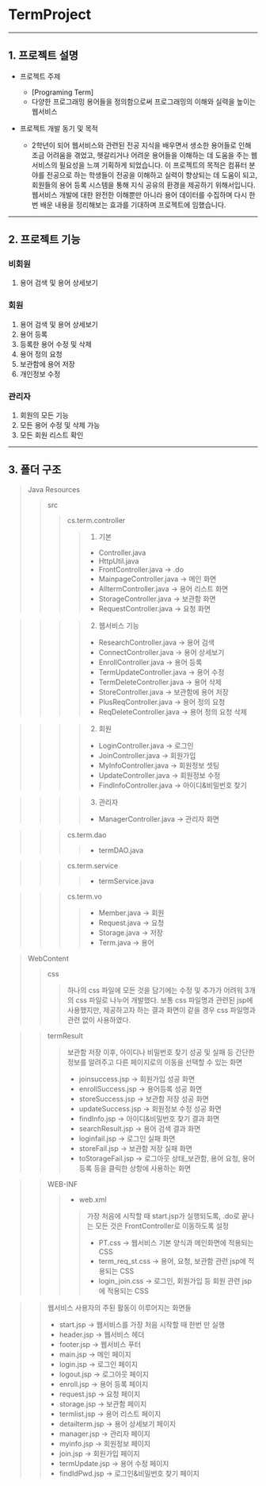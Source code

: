 # TermProject
------------------------------
  ## 1. 프로젝트 설명
  * 프로젝트 주제
    - [Programing Term]
    - 다양한 프로그래밍 용어들을 정의함으로써 프로그래밍의 이해와 실력을 높이는 웹서비스
  
  * 프로젝트 개발 동기 및 목적
    - 2학년이 되어 웹서비스와 관련된 전공 지식을 배우면서 생소한 용어들로 인해 조금 어려움을 겪었고, 헷갈리거나 어려운 용어들을 이해하는 데 도움을 주는 웹서비스의 필요성을 느껴 기획하게 되었습니다. 이 프로젝트의 목적은 컴퓨터 분야를 전공으로 하는 학생들이 전공을 이해하고 실력이 향상되는 데 도움이 되고, 회원들의 용어 등록 시스템을 통해 지식 공유의 환경을 제공하기 위해서입니다. 웹서비스 개발에 대한 완전한 이해뿐만 아니라 용어 데이터를 수집하며 다시 한번 배운 내용을 정리해보는 효과를 기대하며 프로젝트에 임했습니다.
  
  -----------------------------------------------
  ## 2. 프로젝트 기능
  ### 비회원
  1. 용어 검색 및 용어 상세보기
  
  ### 회원
  1. 용어 검색 및 용어 상세보기
  2. 용어 등록
  3. 등록한 용어 수정 및 삭제
  4. 용어 정의 요청
  5. 보관함에 용어 저장
  6. 개인정보 수정
  
  ### 관리자
  1. 회원의 모든 기능
  2. 모든 용어 수정 및 삭제 가능
  3. 모든 회원 리스트 확인
  
  -------------------------------
  ## 3. 폴더 구조
  > Java Resources
  >> src
  >>> cs.term.controller
  >>>> 1. 기본
  >>>> * Controller.java
  >>>> * HttpUtil.java
  >>>> * FrontController.java -> .do
  >>>> * MainpageController.java -> 메인 화면
  >>>> * AlltermController.java -> 용어 리스트 화면
  >>>> * StorageController.java -> 보관함 화면
  >>>> * RequestController.java -> 요청 화면
  
  >>>> 2. 웹서비스 기능
  >>>> * ResearchController.java -> 용어 검색
  >>>> * ConnectController.java -> 용어 상세보기
  >>>> * EnrollController.java  -> 용어 등록
  >>>> * TermUpdateController.java -> 용어 수정
  >>>> * TermDeleteController.java -> 용어 삭제
  >>>> * StoreController.java -> 보관함에 용어 저장
  >>>> * PlusReqController.java -> 용어 정의 요청
  >>>> * ReqDeleteController.java -> 용어 정의 요청 삭제
  
  >>>> 2. 회원
  >>>> * LoginController.java -> 로그인
  >>>> * JoinController.java -> 회원가입
  >>>> * MyInfoController.java -> 회원정보 셋팅
  >>>> * UpdateController.java -> 회원정보 수정
  >>>> * FindInfoController.java -> 아이디&비밀번호 찾기
  
  >>>> 3. 관리자
  >>>> * ManagerController.java -> 관리자 화면
  
  >>> cs.term.dao
  >>>> * termDAO.java
  
  >>> cs.term.service
  >>>> * termService.java
  
  >>> cs.term.vo
  >>>> * Member.java -> 회원
  >>>> * Request.java -> 요청
  >>>> * Storage.java -> 저장
  >>>> * Term.java -> 용어
  
  > WebContent
  >> css
  >>> 하나의 css 파일에 모든 것을 담기에는 수정 및 추가가 어려워 3개의 css 파일로 나누어 개발했다. 보통 css 파일명과 관련된 jsp에 사용했지만, 제공하고자 하는 결과 화면이 같을 경우 css 파일명과 관련 없이 사용하였다.
  
  >> termResult
  >>> 보관함 저장 이후, 아이디나 비밀번호 찾기 성공 및 실패 등 간단한 정보를 알려주고 다른 페이지로의 이동을 선택할 수 있는 화면
  >>> * joinsuccess.jsp -> 회원가입 성공 화면
  >>> * enrollSuccess.jsp -> 용어등록 성공 화면
  >>> * storeSuccess.jsp -> 보관함 저장 성공 화면
  >>> * updateSuccess.jsp -> 회원정보 수정 성공 화면
  >>> * findInfo.jsp -> 아이디&비밀번호 찾기 결과 화면
  >>> * searchResult.jsp -> 용어 검색 결과 화면
  >>> * loginfail.jsp -> 로그인 실패 화면
  >>> * storeFail.jsp -> 보관함 저장 실패 화면
  >>> * toStorageFail.jsp -> 로그아웃 상태_보관함, 용어 요청, 용어 등록 등을 클릭한 상항에 사용하는 화면
  
  >> WEB-INF
  >>> * web.xml
  >>>> 가장 처음에 시작할 때 start.jsp가 실행되도록, .do로 끝나는 모든 것은 FrontController로 이동하도록 설정
  >>>> * PT.css -> 웹서비스 기본 양식과 메인화면에 적용되는 CSS
  >>>> * term_req_st.css -> 용어, 요청, 보관함 관련 jsp에 적용되는 CSS
  >>>> * login_join.css -> 로그인, 회원가입 등 회원 관련 jsp에 적용되는 CSS
  
  >> 웹서비스 사용자의 주된 활동이 이루어지는 화면들
  >> * start.jsp -> 웹서비스를 가장 처음 시작할 때 한번 만 실행
  >> * header.jsp -> 웹서비스 헤더
  >> * footer.jsp -> 웹서비스 푸터
  >> * main.jsp -> 메인 페이지
  >> * login.jsp -> 로그인 페이지
  >> * logout.jsp -> 로그아웃 페이지
  >> * enroll.jsp -> 용어 등록 페이지
  >> * request.jsp -> 요청 페이지
  >> * storage.jsp -> 보관함 페이지
  >> * termlist.jsp -> 용어 리스트 페이지
  >> * detailterm.jsp -> 용어 상세보기 페이지
  >> * manager.jsp -> 관리자 페이지
  >> * myinfo.jsp -> 회원정보 페이지
  >> * join.jsp -> 회원가입 페이지
  >> * termUpdate.jsp -> 용어 수정 페이지
  >> * findIdPwd.jsp -> 로그인&비밀번호 찾기 페이지
  
  

